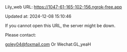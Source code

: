 Lily_web URL: https://1047-61-165-102-156.ngrok-free.app

Updated at: 2024-12-08 15:10:46

If you cannot open this URL, the server might be down.

Please contact: 

goley04@foxmail.com Or Wechat:GL_yeaH